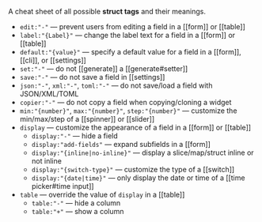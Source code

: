 A cheat sheet of all possible **struct tags** and their meanings.

* `edit:"-"` — prevent users from editing a field in a [[form]] or [[table]]
* `label:"{Label}"` — change the label text for a field in a [[form]] or [[table]]
* `default:"{value}"` — specify a default value for a field in a [[form]], [[cli]], or [[settings]]
* `set:"-"` — do not [[generate]] a [[generate#setter]]
* `save:"-"` — do not save a field in [[settings]]
* `json:"-"`, `xml:"-"`, `toml:"-"` — do not save/load a field with JSON/XML/TOML
* `copier:"-"` — do not copy a field when copying/cloning a widget
* `min:"{number}"`, `max:"{number}"`, `step:"{number}"` — customize the min/max/step of a [[spinner]] or [[slider]]
* `display` — customize the appearance of a field in a [[form]] or [[table]]
    * `display:"-"` — hide a field
    * `display:"add-fields"` — expand subfields in a [[form]]
    * `display:"{inline|no-inline}"` — display a slice/map/struct inline or not inline
    * `display:"{switch-type}"` — customize the type of a [[switch]]
    * `display:"{date|time}"` — only display the date or time of a [[time picker#time input]]
* `table` — override the value of `display` in a [[table]]
    * `table:"-"` — hide a column
    * `table:"+"` — show a column
